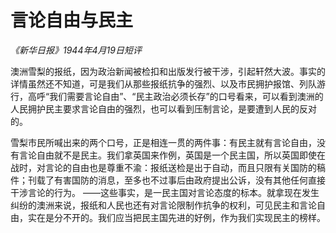 # 言论自由与民主

_《新华日报》1944年4月19日短评_

澳洲雪梨的报纸，因为政治新闻被检扣和出版发行被干涉，引起轩然大波。事实的详情虽然还不知道，可是我们从那些报纸抗争的强烈、以及市民拥护报馆、列队游行，高呼“我们需要言论自由”、“民主政治必须长存”的口号看来，可以看到澳洲的人民拥护民主要求言论自由的强烈，也可以看到压制言论，是要遭到人民的反对的。

雪梨市民所喊出来的两个口号，正是相连一贯的两件事：有民主就有言论自由，没有言论自由就不是民主。我们拿英国来作例，英国是一个民主国，所以英国即使在战时，对言论的自由也是尊重不渝：报纸送检是出于自动，而且只限有关国防的稿件；刊载了有害国防的消息，至多也不过事后由政府提出公诉，没有其他任何直接干涉言论的行为。 ——这些事实，是一民主国对言论态度的标本。就拿现在发生纠纷的澳洲来说，报纸和人民也还有对言论限制作抗争的权利，可见民主和言论自由，实在是分不开的。我们应当把民主国先进的好例，作为我们实现民主的榜样。
